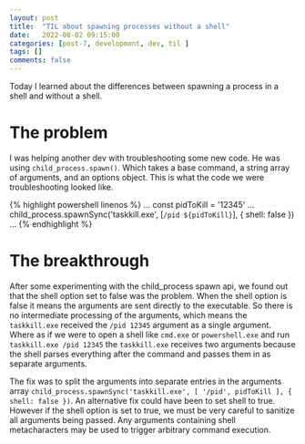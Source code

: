 ```yaml
---
layout: post
title:  "TIL about spawning processes without a shell"
date:   2022-08-02 09:15:00
categories: [post-7, development, dev, til ]
tags: []
comments: false
---
```

Today I learned about the differences between spawning a process in a shell and without a shell. 

<!--more-->
# The problem

I was helping another dev with troubleshooting some new code. He was using `child_process.spawn()`. Which takes a base command, a string array of arguments, and an options object. This is what the code we were troubleshooting looked like.

{% highlight powershell linenos %}
...
const pidToKill = '12345'
...
child_process.spawnSync('taskkill.exe', [`/pid ${pidToKill}`], { shell: false })
...
{% endhighlight %}

# The breakthrough

After some experimenting with the child_process spawn api, we found out that the shell option set to false was the problem. When the shell option is false it means the arguments are sent directly to the executable. So there is no intermediate processing of the arguments, which means the `taskkill.exe` received the `/pid 12345` argument as a single argument. Where as if we were to open a shell like `cmd.exe` or `powershell.exe` and run `taskkill.exe /pid 12345` the `taskkill.exe` receives two arguments because the shell parses everything after the command and passes them in as separate arguments.

The fix was to split the arguments into separate entries in the arguments array `child_process.spawnSync('taskkill.exe', [ '/pid', pidToKill ], { shell: false })`. An alternative fix could have been to set shell to true. However if the shell option is set to true, we must be very careful to sanitize all arguments being passed. Any arguments containing shell metacharacters may be used to trigger arbitrary command execution.
